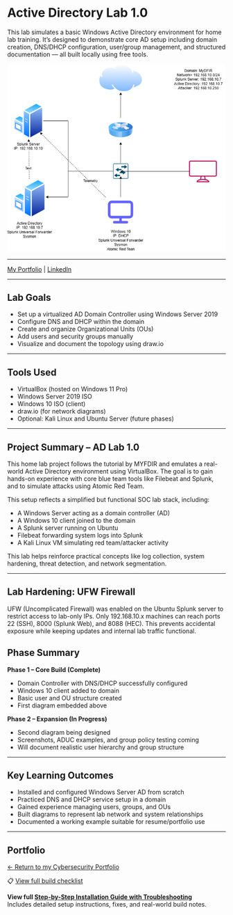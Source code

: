 # Active Directory Lab 1.0

This lab simulates a basic Windows Active Directory environment for home lab training. It’s designed to demonstrate core AD setup including domain creation, DNS/DHCP configuration, user/group management, and structured documentation — all built locally using free tools.

![Lab Topology](./diagrams/ad-lab1.0.drawio.png)

---

[My Portfolio](https://stevenloucks.tech) | [LinkedIn](https://www.linkedin.com/in/steven-loucks)

---

## Lab Goals

- Set up a virtualized AD Domain Controller using Windows Server 2019
- Configure DNS and DHCP within the domain
- Create and organize Organizational Units (OUs)
- Add users and security groups manually
- Visualize and document the topology using draw.io

---

## Tools Used

- VirtualBox (hosted on Windows 11 Pro)
- Windows Server 2019 ISO
- Windows 10 ISO (client)
- draw.io (for network diagrams)
- Optional: Kali Linux and Ubuntu Server (future phases)

---

## Project Summary – AD Lab 1.0

This home lab project follows the tutorial by MYFDIR and emulates a real-world Active Directory environment using VirtualBox. The goal is to gain hands-on experience with core blue team tools like Filebeat and Splunk, and to simulate attacks using Atomic Red Team.

This setup reflects a simplified but functional SOC lab stack, including:

- A Windows Server acting as a domain controller (AD)
- A Windows 10 client joined to the domain
- A Splunk server running on Ubuntu
- Filebeat forwarding system logs into Splunk
- A Kali Linux VM simulating red team/attacker activity

This lab helps reinforce practical concepts like log collection, system hardening, threat detection, and network segmentation.

---

## Lab Hardening: UFW Firewall

UFW (Uncomplicated Firewall) was enabled on the Ubuntu Splunk server to restrict access to lab-only IPs. Only 192.168.10.x machines can reach ports 22 (SSH), 8000 (Splunk Web), and 8088 (HEC). This prevents accidental exposure while keeping updates and internal lab traffic functional.

## Phase Summary

**Phase 1 – Core Build (Complete)**
- Domain Controller with DNS/DHCP successfully configured
- Windows 10 client added to domain
- Basic user and OU structure created
- First diagram embedded above

**Phase 2 – Expansion (In Progress)**
- Second diagram being designed
- Screenshots, ADUC examples, and group policy testing coming
- Will document realistic user hierarchy and group structure

---

## Key Learning Outcomes

- Installed and configured Windows Server AD from scratch
- Practiced DNS and DHCP service setup in a domain
- Gained experience managing users, groups, and OUs
- Built diagrams to represent lab network and system relationships
- Documented a working example suitable for resume/portfolio use

---

## Portfolio

[← Return to my Cybersecurity Portfolio](https://stevenloucks.tech#labs)

📋 [View full build checklist](./checklist.md)

**View full [Step-by-Step Installation Guide with Troubleshooting](./docs/install_guide.md)**  
Includes detailed setup instructions, fixes, and real-world build notes.
